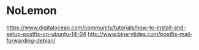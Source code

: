 NoLemon
=======

https://www.digitalocean.com/community/tutorials/how-to-install-and-setup-postfix-on-ubuntu-14-04
http://www.binarytides.com/postfix-mail-forwarding-debian/
